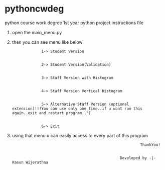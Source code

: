 # pythoncwdeg
python course work degree 1st year python project instructions file


1. open the main_menu.py



2. then you can see menu like below


                    1-> Student Version
    
    
                    2-> Student Version(Validation)
    
    
                    3-> Staff Version with Histogram
    
    
                    4-> Staff Version Vertical Histogram
    
    
                    5-> Alternative Staff Version (optional extension)!!!You can use only one time..if u want run this again..exit and restart program..")
    
    
                    6-> Exit
    
    

3. using that menu u can easily access to every part of this program




                                                                ThankYou!


                                                       Developed by -|- Kasun Wijerathna

